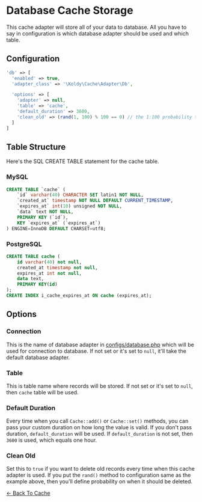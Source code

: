 # Database Cache Storage

This cache adapter will store all of your data to database. All you have to say in configuration is which database
adapter should be used and which table.


## Configuration

```php
'db' => [
  'enabled' => true,
  'adapter_class' => '\Koldy\Cache\Adapter\Db',

  'options' => [
    'adapter' => null,
    'table' => 'cache',
    'default_duration' => 3600,
    'clean_old' => (rand(1, 100) % 100 == 0) // the 1:100 probability to clean old items
  ]
]
```


## Table Structure

Here's the SQL CREATE TABLE statement for the cache table.


### MySQL

```sql
CREATE TABLE `cache` (
	`id` varchar(40) CHARACTER SET latin1 NOT NULL,
	`created_at` timestamp NOT NULL DEFAULT CURRENT_TIMESTAMP,
	`expires_at` int(10) unsigned NOT NULL,
	`data` text NOT NULL,
	PRIMARY KEY (`id`),
	KEY `expires_at` (`expires_at`)
) ENGINE=InnoDB DEFAULT CHARSET=utf8;
```

### PostgreSQL

```sql
CREATE TABLE cache (
	id varchar(40) not null,
	created_at timestamp not null,
	expires_at int not null,
	data text,
	PRIMARY KEY(id)
);
CREATE INDEX i_cache_expires_at ON cache (expires_at);
```



## Options

### Connection

This is the name of database adapter in [configs/database.php](../database.md#configuration) which will be used for
connection to database. If not set or it's set to `null`, it'll take the default database adapter.

### Table

This is table name where records will be stored. If not set or it's set to `null`, then `cache` table will be used.

### Default Duration

Every time when you call `Cache::add()` or `Cache::set()` methods, you can pass your custom duration on how long the
value is valid. If you don't pass duration, `default_duration` will be used. If `default_duration` is not set, then
`3600` is used, which equals one hour.

### Clean Old

Set this to `true` if you want to delete old records every time when this cache adapter is used. If you put the `rand()`
method to configuration same as the example above, then you'll define probability on when it should be deleted.


[&larr; Back To Cache](../cache.md#available-cache-engines)
